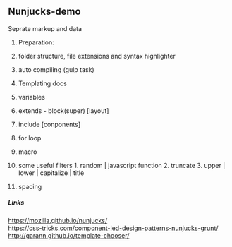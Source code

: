 ## Nunjucks-demo
Seprate markup and data  

1.  Preparation: 
   1.  folder structure, file extensions and syntax highlighter
   2.  auto compiling (gulp task)
   
2.  Templating docs
   1.  variables
   2.  extends - block(super) [layout]
   3.  include [conponents] 
   4.  for loop
   5.  macro
   6.  some useful filters
      1.  random | javascript function
      2.  truncate
      3.  upper | lower | capitalize | title
   6.  spacing

##### Links
https://mozilla.github.io/nunjucks/  
https://css-tricks.com/component-led-design-patterns-nunjucks-grunt/  
http://garann.github.io/template-chooser/  
